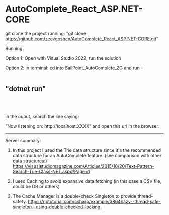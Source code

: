 # AutoComplete_React_ASP.NET-CORE

git clone the project running:
"git clone https://github.com/zeevgoshen/AutoComplete_React_ASP.NET-CORE.git"

Running:

Option 1:
Open with Visual Studio 2022, run the solution

Option 2:
in terminal:
cd into SailPoint_AutoComplete_ZG
and run - <br><br><h2><b>"dotnet run"</b></h2><br><br>

in the ouput, search the line saying:

"Now listening on: http://localhost:XXXX" and open this url in the browser.

<hr>

Server summary:

1. In this project I used the Trie data structure since it's the recommended data structure for an AutoComplete feature.
(see comparison with other data structures:)
https://visualstudiomagazine.com/Articles/2015/10/20/Text-Pattern-Search-Trie-Class-NET.aspx?Page=1

2. I used Caching to avoid expansive data fetching (in this case a CSV file, could be DB or others)
3. The Cache Manager is a double-check Singleton to provide thread-safety.
https://riptutorial.com/csharp/example/3864/lazy--thread-safe-singleton--using-double-checked-locking-

